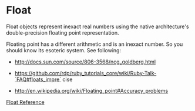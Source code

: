 # Float

Float objects represent inexact real numbers using the native architecture's
double-precision floating point representation.

Floating point has a different arithmetic and is an inexact number. So you
should know its esoteric system. See following:

*   http://docs.sun.com/source/806-3568/ncg_goldberg.html
*   https://github.com/rdp/ruby_tutorials_core/wiki/Ruby-Talk-`FAQ#floats_impre`
    cise

*   http://en.wikipedia.org/wiki/Floating_point#Accuracy_problems


[Float Reference](https://ruby-doc.org/core-2.7.0/Float.html)